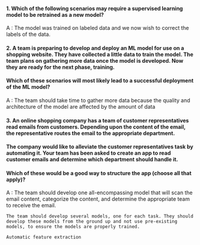 #### 1. Which of the following scenarios may require a supervised learning model to be retrained as a new model?

A : The model was trained on labeled data and we now wish to correct the labels of the data.

#### 2. A team is preparing to develop and deploy an ML model for use on a shopping website. They have collected a little data to train the model. The team plans on gathering more data once the model is developed. Now they are ready for the next phase, training.

#### Which of these scenarios will most likely lead to a successful deployment of the ML model?

A : The team should take time to gather more data because the quality and architecture of the model are affected by the amount of data

#### 3. An online shopping company has a team of customer representatives read emails from customers. Depending upon the content of the email, the representative routes the email to the appropriate department.

#### The company would like to alleviate the customer representatives task by automating it. Your team has been asked to create an app to read customer emails and determine which department should handle it.

#### Which of these would be a good way to structure the app (choose all that apply)?

A : 
    The team should develop one all-encompassing model that will scan the email content, categorize the content, and determine the appropriate team to receive the email.

    The team should develop several models, one for each task. They should develop these models from the ground up and not use pre-existing models, to ensure the models are properly trained.
    
    Automatic feature extraction